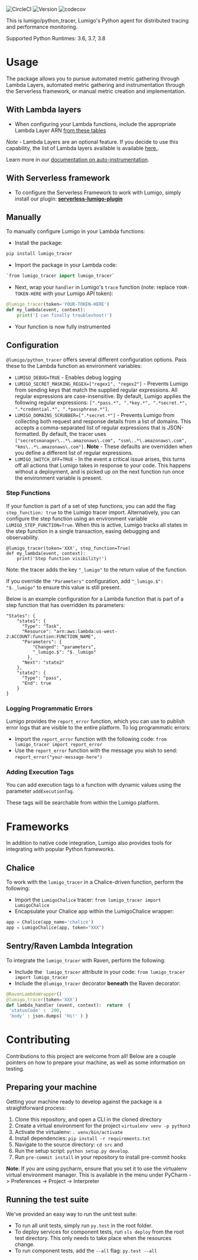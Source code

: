 ![CircleCI](https://circleci.com/gh/lumigo-io/python_tracer/tree/master.svg?style=svg&circle-token=421fefe82bcad1c17c4116f154e25e32ebc90f2c)
![Version](https://badge.fury.io/py/lumigo-tracer.svg)
![codecov](https://codecov.io/gh/lumigo-io/python_tracer/branch/master/graph/badge.svg?token=6EgXIlefwG)

This is lumigo/python_tracer, Lumigo's Python agent for distributed tracing and performance monitoring.

Supported Python Runtimes: 3.6, 3.7, 3.8

# Usage
The package allows you to pursue automated metric gathering through Lambda Layers, automated metric gathering and instrumentation through the Serverless framework, or manual metric creation and implementation.

## With Lambda layers
* When configuring your Lambda functions, include the appropriate Lambda Layer ARN [from these tables](https://github.com/lumigo-io/python_tracer/tree/master/layers)

*Note* - Lambda Layers are an optional feature. If you decide to use this capability, the list of Lambda layers available is available [here.](https://github.com/lumigo-io/lumigo-node/blob/master/layers).

Learn more in our [documentation on auto-instrumentation](https://docs.lumigo.io/docs/auto-instrumentation).

## With Serverless framework
* To configure the Serverless Framework to work with Lumigo, simply install our plugin: [**serverless-lumigo-plugin**](https://github.com/lumigo-io/serverless-lumigo-plugin/blob/master/README.md)


## Manually

To manually configure Lumigo in your Lambda functions:

* Install the package: 

```bash
pip install lumigo_tracer
```

* Import the package in your Lambda code: 

```python
`from lumigo_tracer import lumigo_tracer`
```

* Next, wrap your `handler` in Lumigo's `trace` function (note: replace `YOUR-TOKEN-HERE` with your Lumigo API token):

```python
@lumigo_tracer(token='YOUR-TOKEN-HERE')
def my_lambda(event, context):
    print('I can finally troubleshoot!')
```

* Your function is now fully instrumented

## Configuration
`@lumigo/python_tracer` offers several different configuration options. Pass these to the Lambda function as environment variables:

* `LUMIGO_DEBUG=TRUE` - Enables debug logging
* `LUMIGO_SECRET_MASKING_REGEX=["regex1", "regex2"]` - Prevents Lumigo from sending keys that match the supplied regular expressions. All regular expressions are case-insensitive. By default, Lumigo applies the following regular expressions: `[".*pass.*", ".*key.*", ".*secret.*", ".*credential.*", ".*passphrase.*"]`. 
* `LUMIGO_DOMAINS_SCRUBBER=[".*secret.*"]` - Prevents Lumigo from collecting both request and response details from a list of domains. This accepts a comma-separated list of regular expressions that is JSON-formatted. By default, the tracer uses `["secretsmanager\..*\.amazonaws\.com", "ssm\..*\.amazonaws\.com", "kms\..*\.amazonaws\.com"]`. **Note** - These defaults are overridden when you define a different list of regular expressions.
* `LUMIGO_SWITCH_OFF=TRUE` - In the event a critical issue arises, this turns off all actions that Lumigo takes in response to your code. This happens without a deployment, and is picked up on the next function run once the environment variable is present.

### Step Functions
If your function is part of a set of step functions, you can add the flag `step_function: true` to the Lumigo tracer import. Alternatively, you can configure the step function using an environment variable `LUMIGO_STEP_FUNCTION=True`. When this is active, Lumigo tracks all states in the step function in a single transaction, easing debugging and observability.

```
@lumigo_tracer(token='XXX', step_function=True)
def my_lambda(event, context):
    print('Step function visibility!')
```

Note: the tracer adds the key `"_lumigo"` to the return value of the function. 

If you override the `"Parameters"` configuration, add `"_lumigo.$": "$._lumigo"` to ensure this value is still present.

Below is an example configuration for a Lambda function that is part of a step function that has overridden its parameters:

```
"States": {
    "state1": {
      "Type": "Task",
      "Resource": "arn:aws:lambda:us-west-2:ACCOUNT:function:FUNCTION_NAME",
      "Parameters": {
          "Changed": "parameters",
          "_lumigo.$": "$._lumigo"
        },
      "Next": "state2"
    },
    "state2": {
      "Type": "pass",
      "End": true
    }
}
```

### Logging Programmatic Errors
Lumigo provides the `report_error` function, which you can use to publish error logs that are visible to the entire platform. To log programmatic errors:

* Import the `report_error` function with the following code: `from lumigo_tracer import report_error`
* Use the `report_error` function with the message you wish to send: `report_error("your-message-here")`

### Adding Execution Tags
You can add execution tags to a function with dynamic values using the parameter `addExecutionTag`.

These tags will be searchable from within the Lumigo platform.

# Frameworks

In addition to native code integration, Lumigo also provides tools for integrating with popular Python frameworks.

## Chalice

To work with the `lumigo_tracer` in a Chalice-driven function, perform the following:
* Import the `LumigoChalice` tracer: `from lumigo_tracer import LumigoChalice`
* Encapsulate your Chalice app within the LumigoChalice wrapper:

```python
app = Chalice(app_name='chalice')
app = LumigoChalice(app, token="XXX")
```

## Sentry/Raven Lambda Integration
To integrate the `lumigo_tracer` with Raven, perform the following:

* Include the ` lumigo_tracer` attribute in your code: `from lumigo_tracer import lumigo_tracer`
* Include the `@lumigo_tracer` decorator **beneath** the Raven decorator:

```python
@RavenLambdaWrapper()
@lumigo_tracer(token='XXX')
def lambda_handler (event, context):  return  {
 'statusCode' :  200,
 'body' : json.dumps( 'Hi!' ) }
```

# Contributing

Contributions to this project are welcome from all! Below are a couple pointers on how to prepare your machine, as well as some information on testing.

## Preparing your machine
Getting your machine ready to develop against the package is a straightforward process:

1. Clone this repository, and open a CLI in the cloned directory
1. Create a virtual environment for the project `virtualenv venv -p python3`
1. Activate the virtualenv: `. venv/bin/activate`
1. Install dependencies: `pip install -r requirements.txt`
1. Navigate to the source directory: `cd src` and 
1. Run the setup script: `python setup.py develop`.
1. Run `pre-commit install` in your repository to install pre-commit hooks

**Note**: If you are using pycharm, ensure that you set it to use the virtualenv virtual environment manager. This is available in the menu under PyCharm -> Preferences -> Project -> Interpreter


## Running the test suite
We've provided an easy way to run the unit test suite:

* To run all unit tests, simply run `py.test` in the root folder.
* To deploy services for component tests, run `sls deploy` from the root test directory. This only needs to take place when the resources change.
* To run component tests, add the `--all` flag: `py.test --all`
